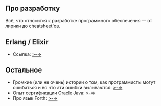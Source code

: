 ## Про разработку

Всё, что относится к разработке программного обеспечения — от лирики до cheatsheet'ов.

## Erlang / Elixir

* Ссылка: [>-=>](erlixir.md)

## Остальное

* Громкие (или не очень) истории о том, как программисты могут ошибаться и во что эти ошибки выливаются: [>-=>](fails.md)
* Опыт сертификации Oracle Java: [>-=>](1z0.md)
* Про язык Forth: [>-=>](forth.md)
